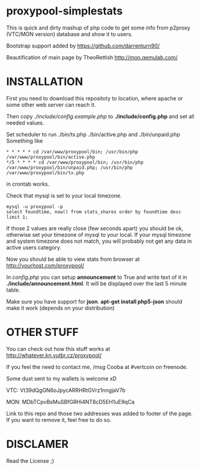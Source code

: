 proxypool-simplestats
=====================

This is quick and dirty mashup of php code to get some info from p2proxy (VTC/MON version) database and show it to users.

Bootstrap support added by https://github.com/darrenturn90/

Beautification of main page by TheoRettish http://mon.qemulab.com/


INSTALLATION
============

First you need to download this repositoty to location, where apache or some other web server can reach it.

Then copy *./include/config.example.php* to **./include/config.php** and set all needed values.


Set scheduler to run ./bin/tx.php ./bin/active.php and ./bin/unpaid.php
Something like

```
* * * * * cd /var/www/proxypool/bin; /usr/bin/php /var/www/proxypool/bin/active.php
*/5 * * * * cd /var/www/proxypool/bin; /usr/bin/php /var/www/proxypool/bin/unpaid.php; /usr/bin/php /var/www/proxypool/bin/tx.php
```

in crontab works.

Check that mysql is set to your local timezone.

```
mysql -u proxypool -p
select foundtime, now() from stats_shares order by foundtime desc limit 1;
```

If those 2 values are really close (few seconds apart) you should be ok, otherwise set your timezone of mysql to your local. If your mysql timezone and system timezone does not match, you will probably not get any data in active users category.

Now you should be able to view stats from browser at http://yourhost.com/proxypool/

In *config.php* you can setup **announcement** to True and write text of it in **./include/announcement.html**. It will be displayed over the last 5 minute table.

Make sure you have support for **json**. **apt-get install php5-json** should make it work (depends on your distribution)

OTHER STUFF
===========

You can check out how this stuff works at http://whatever.kn.vutbr.cz/proxypool/

If you feel the need to contact me, /msg Cooba at #vertcoin on freenode.

Some dust sent to my wallets is welcome xD

VTC: Vt39dQgGN6oJpycARRHRtGVrz1nngjaV7b

MON: MDbTCpvBsMuSBfGRHi4NT8cD5EH1uE9qCa

Link to this repo and those two addresses was added to footer of the page. If you want to remove it, feel free to do so.

DISCLAMER
=========

Read the License ;) 
